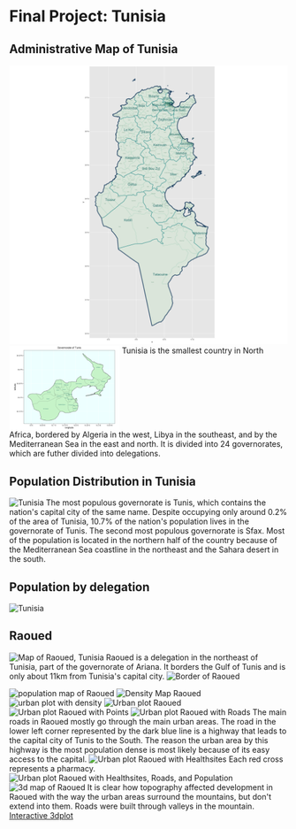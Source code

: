 # Final Project: Tunisia
## Administrative Map of Tunisia
<img src="Tunisia_adm_map.png" width="600"/> <img src="detail_map.png" width="200" align = "top"/> Tunisia is the smallest country in North Africa, bordered by Algeria in the west, Libya in the southeast, and by the Mediterranean Sea in the east and north. It is divided into 24 governorates, which are futher divided into delegations.

## Population Distribution in Tunisia
![Tunisia](https://theresareese.github.io/workshop/Tunisia.png)
The most populous governorate is Tunis, which contains the nation's capital city of the same name. Despite occupying only around 0.2% of the area of Tunisia, 10.7% of the nation's population lives in the governorate of Tunis. The second most populous governorate is Sfax. Most of the population is located in the northern half of the country because of the Mediterranean Sea coastline in the northeast and the Sahara desert in the south.

## Population by delegation
![Tunisia](https://theresareese.github.io/workshop/tun_adm2_pop.png)

## Raoued
![Map of Raoued, Tunisia](https://theresareese.github.io/workshop/raoued_tunisia.png)
Raoued is a delegation in the northeast of Tunisia, part of the governorate of Ariana. It borders the Gulf of Tunis and is only about 11km from Tunisia's capital city. 
![Border of Raoued](https://theresareese.github.io/workshop/raoued_border.png)

![population map of Raoued](https://theresareese.github.io/workshop/sm_pop15.png)
![Density Map Raoued](https://theresareese.github.io/workshop/raoued_density2.png)
![urban plot with density](https://theresareese.github.io/workshop/urbanplotwithdensity.png)
![Urban plot Raoued](https://theresareese.github.io/workshop/urbanplotraoued.png)
![Urban plot Raoued with Points](https://theresareese.github.io/workshop/urbanplotraouedpoints.png)
![Urban plot Raoued with Roads](https://theresareese.github.io/workshop/roadwaysraoued2.png)
The main roads in Raoued mostly go through the main urban areas. The road in the lower left corner represented by the dark blue line is a highway that leads to the capital city of Tunis to the South. The reason the urban area by this highway is the most population dense is most likely because of its easy access to the capital.
![Urban plot Raoued with Healthsites](https://theresareese.github.io/workshop/healthsitesraoued2.png)
Each red cross represents a pharmacy. 
![Urban plot Raoued with Healthsites, Roads, and Population](https://theresareese.github.io/workshop/healthsitesraouedwithpop2.png)
![3d map of Raoued](https://theresareese.github.io/workshop/raoued_urban_3d.png)
It is clear how topography affected development in Raoued with the way the urban areas surround the mountains, but don't extend into them. Roads were built through valleys in the mountain.
[Interactive 3dplot](https://theresareese.github.io/workshop/interactive3d)

